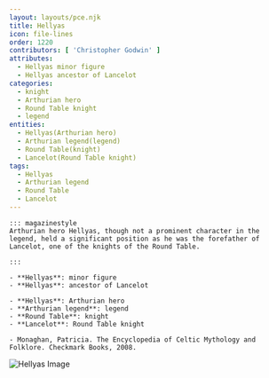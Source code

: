 ```yaml
---
layout: layouts/pce.njk
title: Hellyas
icon: file-lines
order: 1220
contributors: [ 'Christopher Godwin' ]
attributes:
  - Hellyas minor figure
  - Hellyas ancestor of Lancelot
categories:
  - knight
  - Arthurian hero
  - Round Table knight
  - legend
entities:
  - Hellyas(Arthurian hero)
  - Arthurian legend(legend)
  - Round Table(knight)
  - Lancelot(Round Table knight)
tags:
  - Hellyas
  - Arthurian legend
  - Round Table
  - Lancelot
---
```

``` tab [group1:Info]
::: magazinestyle
Arthurian hero Hellyas, though not a prominent character in the legend, held a significant position as he was the forefather of Lancelot, one of the knights of the Round Table.

:::
```
``` tab [group1:Attributes]
- **Hellyas**: minor figure
- **Hellyas**: ancestor of Lancelot
```
``` tab [group1:Entities]
- **Hellyas**: Arthurian hero
- **Arthurian legend**: legend
- **Round Table**: knight
- **Lancelot**: Round Table knight
```
``` tab [group1:Sources]
- Monaghan, Patricia. The Encyclopedia of Celtic Mythology and Folklore. Checkmark Books, 2008.
```
![Hellyas Image]([None])
